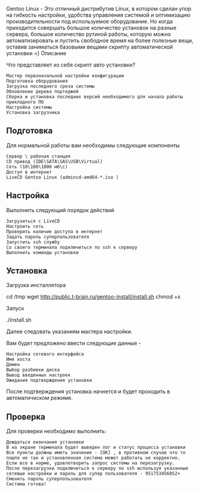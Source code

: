 Gentoo Linux - Это отличный дистрибутив Linux, в котором сделан упор на гибкость настройки, удобства управления системой и оптимизацию производительности под используемое оборудование. Но когда приходится совершать большое количество установок на  разные сервера, большое количество рутиной работы, которую можно автоматизировать и пустить свободное время на более полезные вещи, оставив заниматься базовыми вещами скрипту автоматической установки =)
Описание

Что представляет из себя скрипт авто установки?

    Мастер первоначальной настройки конфигурации
    Подготовка оборудования
    Загрузка последнего среза системы
    Обновление дерева портеджей
    Сборка и установка последних версий необходимого для начала работы прикладного ПО
    Настройка системы
    Установка загрузчика


Подготовка
----------

Для нормальной работы вам необходимы следующие компоненты

    Сервер \ рабочая станция
    CD привод (IDE\SATA\SAS\USB\Virtual)
    Сеть (10\100\1000 мб\с)
    Доступ в интернет
    LiveCD Gentoo Linux (admincd-amd64-*.iso )


Настройка
---------

Выполнить следующий порядок действий

    Загрузиться с LiveCD
    Настроить сеть
    Проверить наличие доступа в интернет
    Задать пароль суперпользователя
    Запустить ssh службу
    Со своего терминала подключиться по ssh к серверу
    Выполнить команды установки


Установка
---------

Загрузка инсталлятора

cd /tmp
wget http://public.t-brain.ru/gentoo-install/install.sh
chmod +x

Запуск

./install.sh

Далее следовать указаниям мастера настройки.

Вам будет предложено ввести следующие данные -

    Настройка сетевого интерфейса
    Имя хоста
    Домен
    Выбор разбивки диска
    Вывод введенных настроек
    Ожидания подтверждения установки

После подтверждения установка начнется и будет проходить в автоматическом режиме.


Проверка
--------

Для проверки необходимо выполнить:

    Дождаться окончания установки
    В на экране терминала будет выведен лог и статус процесса установки
    Все пункты должны иметь значение - [OK] , в противном случае что то пошло не так и установленная система может работать не корректно.
    Если все в норме, удовлетворить запрос системы на перезагрузку.
    После перезагрузки подключиться к серверу по ssh используя указанные сетевые настройки и пароль для супер пользователя - 951753456852+
    Сменить пароль суперпользователя
    Система готова!


